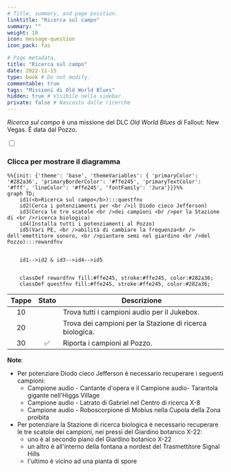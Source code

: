```yaml
---
# Title, summary, and page position.
linktitle: "Ricerca sul campo" 
summary: ""
weight: 10
icon: message-question
icon_pack: fas

# Page metadata.
title: "Ricerca sul campo"
date: 2022-11-15
type: book # Do not modify.
commentable: true
tags: "Missioni di Old World Blues"
hidden: true # Visibile nella sidebar
private: false # Nascosto dalle ricerche
---
```


<div class="fnv">


*Ricerca sul campo* è una missione del DLC *Old World Blues* di Fallout: New Vegas. È data dal Pozzo.


<section class="chart-collapse">
<input type="checkbox" name="collapse2" id="handle2">
<h3 class="handle">
<label for="handle2">Clicca per mostrare il diagramma</label>
</h3>
<div class="content">

```mermaid
%%{init: {'theme': 'base', 'themeVariables': { 'primaryColor': '#282a36', 'primaryBorderColor': '#ffe245', 'primaryTextColor': '#fff', 'lineColor': '#ffe245', 'fontFamily': 'Jura'}}}%%
graph TD;
    id1(<b>Ricerca sul campo</b>):::questfnv
    id2(Cerca i potenziamenti per <br />il Diodo cieco Jefferson)
    id3(Cerca le tre scatole <br />dei campioni <br />per la Stazione di <br />ricerca biologica)
    id4(Installa tutti i potenziamenti al Pozzo)
    id5(Vari PE, <br />abilità di cambiare la frequenza<br /> dell'emettitore sonoro, <br />piantare semi nel giardino <br />del Pozzo):::rewardfnv

    
    id1-->id2 & id3-->id4-->id5
    
    
    classDef rewardfnv fill:#ffe245, stroke:#ffe245, color:#282a36;
    classDef questfnv fill:#ffe245, stroke:#ffe245, color:#282a36;
```

</div>
</section>

| Tappe |       Stato        | Descrizione |
|:-----:|:------------------:| ----------- |
|                           10                          |            | Trova tutti i campioni audio per il Jukebox.                                                                                                                                |
|                           20                          |            | Trova dei campioni per la Stazione di ricerca biologica.                                                                                                                    |
|                           30                          | :white_check_mark: | Riporta i campioni al Pozzo.                                                                                                                                                |






**Note**:
- Per potenziare Diodo cieco Jefferson è necessario recuperare i seguenti campioni:
  - Campione audio - Cantante d'opera e il Campione audio- Tarantola gigante nell'Higgs Village
  - Campione audio - Latrato di Gabriel nel Centro di ricerca X-8
  - Campione audio - Roboscorpione di Mobius nella Cupola della Zona proibita
- Per potenziare la Stazione di ricerca biologica è necessario recuperare le tre scatole dei campioni, nei pressi del Giardino botanico X-22:
  - uno è al secondo piano del Giardino botanico X-22
  - un altro è all'interno della fontana a nordest del Trasmettitore Signal Hills
  - l'ultimo è vicino ad una pianta di spore


</div>


